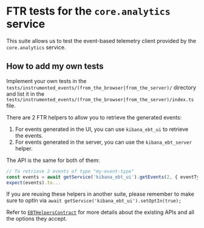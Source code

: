 # FTR tests for the `core.analytics` service

This suite allows us to test the event-based telemetry client provided by the `core.analytics` service.

## How to add my own tests

Implement your own tests in the `tests/instrumented_events/(from_the_browser|from_the_server)/` directory and list it in the `tests/instrumented_events/(from_the_browser|from_the_server)/index.ts` file.

There are 2 FTR helpers to allow you to retrieve the generated events:

1. For events generated in the UI, you can use `kibana_ebt_ui` to retrieve the events.
2. For events generated in the server, you can use the `kibana_ebt_server` helper.

The API is the same for both of them:
```typescript
// To retrieve 2 events of type "my-event-type"
const events = await getService('kibana_ebt_ui').getEvents(2, { eventTypes: ['my-event-type'] });
expect(events).to...
```

If you are reusing these helpers in another suite, please remember to make sure to optIn via `await getService('kibana_ebt_ui').setOptIn(true);`

Refer to [`EBTHelpersContract`](./fixtures/plugins/analytics_ftr_helpers/common/types.ts#:~:text=EBTHelpersContract) for more details about the existing APIs and all the options they accept.